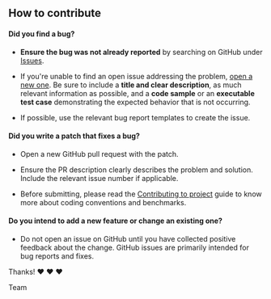 ## How to contribute

#### **Did you find a bug?**

* **Ensure the bug was not already reported** by searching on GitHub under [Issues](https://github.com/front-end-by-rimantas/11-b-grupe-portfolio/issues).

* If you're unable to find an open issue addressing the problem, [open a new one](https://github.com/front-end-by-rimantas/11-b-grupe-portfolio/issues/new). Be sure to include a **title and clear description**, as much relevant information as possible, and a **code sample** or an **executable test case** demonstrating the expected behavior that is not occurring.

* If possible, use the relevant bug report templates to create the issue.

#### **Did you write a patch that fixes a bug?**

* Open a new GitHub pull request with the patch.

* Ensure the PR description clearly describes the problem and solution. Include the relevant issue number if applicable.

* Before submitting, please read the [Contributing to project](https://github.com/front-end-by-rimantas/11-b-grupe-portfolio/blob/master/CODE_OF_CONDUCT.md) guide to know more about coding conventions and benchmarks.

#### **Do you intend to add a new feature or change an existing one?**

* Do not open an issue on GitHub until you have collected positive feedback about the change. GitHub issues are primarily intended for bug reports and fixes.

Thanks! :heart: :heart: :heart:

Team
